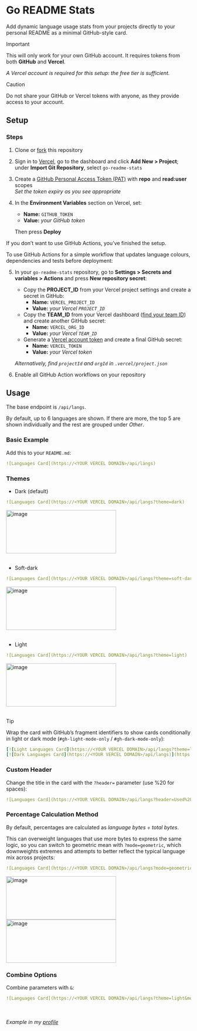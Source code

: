 # Go README Stats
Add dynamic language usage stats from your projects directly to your personal README as a minimal GitHub-style card.

> [!IMPORTANT]
> This will only work for your own GitHub account. It requires tokens from both **GitHub** and **Vercel**.
> 
> *A Vercel account is required for this setup: the free tier is sufficient.*

> [!CAUTION]
> Do not share your GitHub or Vercel tokens with anyone, as they provide access to your account.

## Setup
### Steps
1. Clone or [fork](https://docs.github.com/en/pull-requests/collaborating-with-pull-requests/working-with-forks/fork-a-repo) this repository
2. Sign in to [Vercel](https://vercel.com), go to the dashboard and click **Add New > Project**;
under **Import Git Repository**, select `go-readme-stats`
3. Create a [GitHub Personal Access Token (PAT)](https://github.com/settings/tokens/new) with **repo** and **read:user** scopes  
   *Set the token expiry as you see appropriate*
4. In the **Environment Variables** section on Vercel, set:  
   - **Name:** `GITHUB_TOKEN`  
   - **Value:** *your GitHub token*
  
   Then press **Deploy**

If you don’t want to use GitHub Actions, you’ve finished the setup. 

To use GitHub Actions for a simple workflow that updates language colours, dependencies and tests before deployment:

5. In your `go-readme-stats` repository, go to **Settings > Secrets and variables > Actions** and press **New repository secret**:  
   - Copy the **PROJECT_ID** from your Vercel project settings and create a secret in GitHub:  
     - **Name:** `VERCEL_PROJECT_ID`  
     - **Value:** *your Vercel `PROJECT_ID`*  
   - Copy the **TEAM_ID** from your Vercel dashboard ([find your team ID](https://vercel.com/docs/accounts#find-your-team-id)) and create another GitHub secret:  
     - **Name:** `VERCEL_ORG_ID`  
     - **Value:** *your Vercel `TEAM_ID`*  
   - Generate a [Vercel account token](https://vercel.com/guides/how-do-i-use-a-vercel-api-access-token) and create a final GitHub secret:  
     - **Name:** `VERCEL_TOKEN`  
     - **Value:** *your Vercel token*

    *Alternatively, find `projectId` and `orgId` in `.vercel/project.json`*

6. Enable all GitHub Action workflows on your repository  

## Usage
The base endpoint is `/api/langs`.

By default, up to 6 languages are shown. If there are more, the top 5 are shown individually and the rest are grouped under *Other*.

### Basic Example
Add this to your `README.md`:
```yaml
![Languages Card](https://<YOUR VERCEL DOMAIN>/api/langs)
```
### Themes
- Dark (default)
```yaml
![Languages Card](https://<YOUR VERCEL DOMAIN>/api/langs?theme=dark)
```
<img width="300" height="118" alt="image" src="https://github.com/user-attachments/assets/10df753f-cb46-4448-b5bb-ebcb4f1b62a6" />  
<br><br>

- Soft-dark
```yaml
![Languages Card](https://<YOUR VERCEL DOMAIN>/api/langs?theme=soft-dark)
```
<img width="300" height="118" alt="image" src="https://github.com/user-attachments/assets/a2613437-4a57-4c35-ab39-a9d01214faa1" />  
<br><br>

- Light
```yaml
![Languages Card](https://<YOUR VERCEL DOMAIN>/api/langs?theme=light)
```
<img width="300" height="118" alt="image" src="https://github.com/user-attachments/assets/3ef24020-88b0-420b-a256-4bb2ad8c1b5e" />  
<br><br>

>[!TIP]
>Wrap the card with GitHub’s fragment identifiers to show cards conditionally in light or dark mode (`#gh-light-mode-only` / `#gh-dark-mode-only`):
```yaml
[![Light Languages Card](https://<YOUR VERCEL DOMAIN>/api/langs?theme=light)](https://github.com/<YOUR USERNAME>/go-readme-stats#gh-light-mode-only)
[![Dark Languages Card](https://<YOUR VERCEL DOMAIN>/api/langs)](https://github.com/<YOUR USERNAME>/go-readme-stats#gh-dark-mode-only)
```
### Custom Header
Change the title in the card with the `?header=` parameter (use %20 for spaces):

```yaml
![Languages Card](https://<YOUR VERCEL DOMAIN>/api/langs?header=Used%20Languages)
```

### Percentage Calculation Method
By default, percentages are calculated as *language bytes ÷ total bytes*.

This can overweight languages that use more bytes to express the same logic, so you can switch to geometric mean with `?mode=geometric`, which downweights extremes and attempts to better reflect the typical language mix across projects:

```yaml
![Languages Card](https://<YOUR VERCEL DOMAIN>/api/langs?mode=geometric)
```
<img width="300" height="118" alt="image" src="https://github.com/user-attachments/assets/10df753f-cb46-4448-b5bb-ebcb4f1b62a6" /> <img width="300" height="118" alt="image" src="https://github.com/user-attachments/assets/13c5de13-68de-4423-9e7e-e2cc800f4340" />  


### Combine Options
Combine parameters with `&`:
```yaml
![Languages Card](https://<YOUR VERCEL DOMAIN>/api/langs?theme=light&mode=geometric)
```
<br><br>
*Example in my [profile](https://github.com/galib-i)*
